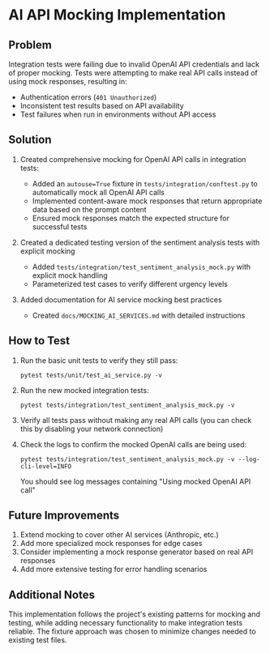 # AI API Mocking Implementation

## Problem

Integration tests were failing due to invalid OpenAI API credentials and lack of proper mocking.
Tests were attempting to make real API calls instead of using mock responses, resulting in:

- Authentication errors (`401 Unauthorized`)
- Inconsistent test results based on API availability
- Test failures when run in environments without API access

## Solution

1. Created comprehensive mocking for OpenAI API calls in integration tests:
   - Added an `autouse=True` fixture in `tests/integration/conftest.py` to automatically mock all OpenAI API calls
   - Implemented content-aware mock responses that return appropriate data based on the prompt content
   - Ensured mock responses match the expected structure for successful tests

2. Created a dedicated testing version of the sentiment analysis tests with explicit mocking
   - Added `tests/integration/test_sentiment_analysis_mock.py` with explicit mock handling
   - Parameterized test cases to verify different urgency levels

3. Added documentation for AI service mocking best practices
   - Created `docs/MOCKING_AI_SERVICES.md` with detailed instructions

## How to Test

1. Run the basic unit tests to verify they still pass:
   ```
   pytest tests/unit/test_ai_service.py -v
   ```

2. Run the new mocked integration tests:
   ```
   pytest tests/integration/test_sentiment_analysis_mock.py -v
   ```

3. Verify all tests pass without making any real API calls (you can check this by disabling your network connection)

4. Check the logs to confirm the mocked OpenAI calls are being used:
   ```
   pytest tests/integration/test_sentiment_analysis_mock.py -v --log-cli-level=INFO
   ```
   You should see log messages containing "Using mocked OpenAI API call"

## Future Improvements

1. Extend mocking to cover other AI services (Anthropic, etc.)
2. Add more specialized mock responses for edge cases
3. Consider implementing a mock response generator based on real API responses
4. Add more extensive testing for error handling scenarios

## Additional Notes

This implementation follows the project's existing patterns for mocking and testing, while adding
necessary functionality to make integration tests reliable. The fixture approach was chosen to
minimize changes needed to existing test files.
